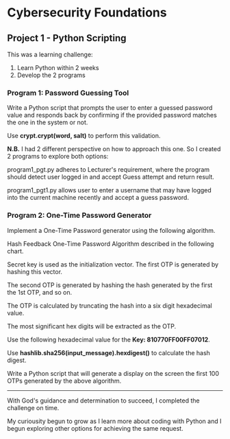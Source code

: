 # Cybersecurity Foundations

## Project 1 - Python Scripting
<p>
    This was a learning challenge:
</p>
<ol>
<li>Learn Python within 2 weeks</li>
<li>Develop the 2 programs</li>
</ol>

### Program 1: Password Guessing Tool
<p>
    Write a Python script that prompts the user to enter a guessed password value and responds back by confirming if the provided password matches the one in the system or not.
</p>  
<p>
    Use <b>crypt.crypt(word, salt)</b> to perform this validation.
</p>
<p>
    <b>N.B.</b> I had 2 different perspective on how to approach this one. So I created 2 programs to explore both options:    
</p>
<p>
    program1_pgt.py adheres to Lecturer's requirement, where the program should detect user logged in and accept Guess attempt and return result.
</p>
<p>
    program1_pgt1.py allows user to enter a username that may have logged into the current machine recently and accept a guess password.
</p>

### Program 2: One-Time Password Generator
<p>
    Implement a One-Time Password generator using the following algorithm.  
</p>
<p>
    Hash Feedback One-Time Password Algorithm described in the following chart.   
</p>
<p>
    Secret key is used as the initialization vector. The first OTP is generated by hashing this vector.  
</p>
<p>
    The second OTP is generated by hashing the hash generated by the first the 1st OTP, and so on.  
</p>
<p>
    The OTP is calculated by truncating the hash into a six digit hexadecimal value.  
</p>
<p>
    The most significant hex digits will be extracted as the OTP.
</p>
<p>
    Use the following hexadecimal value for the <b>Key: 810770FF00FF07012</b>.  
</p>
<p>
    Use <b>hashlib.sha256(input_message).hexdigest()</b> to calculate the hash digest.  
</p>
<p>
    Write a Python script that will generate a display on the screen the first 100 OTPs generated by the above algorithm.
</p>
<hr>  
<p>
    With God's guidance and determination to succeed, I completed the challenge on time.
</p>  
<p>
    My curiousity begun to grow as I learn more about coding with Python and I begun exploring other options for achieving the same request.
</p>   